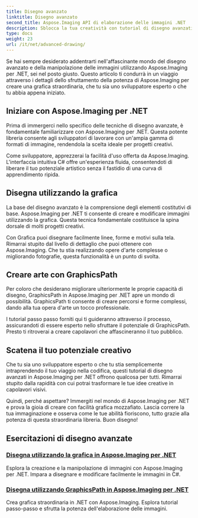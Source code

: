 ```yaml
---
title: Disegno avanzato
linktitle: Disegno avanzato
second_title: Aspose.Imaging API di elaborazione delle immagini .NET
description: Sblocca la tua creatività con tutorial di disegno avanzati in Aspose.Imaging per .NET. Impara a creare e modificare immagini senza sforzo con C#.
type: docs
weight: 23
url: /it/net/advanced-drawing/
---
```


Se hai sempre desiderato addentrarti nell'affascinante mondo del disegno avanzato e della manipolazione delle immagini utilizzando Aspose.Imaging per .NET, sei nel posto giusto. Questo articolo ti condurrà in un viaggio attraverso i dettagli dello sfruttamento della potenza di Aspose.Imaging per creare una grafica straordinaria, che tu sia uno sviluppatore esperto o che tu abbia appena iniziato.

## Iniziare con Aspose.Imaging per .NET

Prima di immergerci nello specifico delle tecniche di disegno avanzate, è fondamentale familiarizzare con Aspose.Imaging per .NET. Questa potente libreria consente agli sviluppatori di lavorare con un'ampia gamma di formati di immagine, rendendola la scelta ideale per progetti creativi.

Come sviluppatore, apprezzerai la facilità d'uso offerta da Aspose.Imaging. L'interfaccia intuitiva C# offre un'esperienza fluida, consentendoti di liberare il tuo potenziale artistico senza il fastidio di una curva di apprendimento ripida.

## Disegna utilizzando la grafica

La base del disegno avanzato è la comprensione degli elementi costitutivi di base. Aspose.Imaging per .NET ti consente di creare e modificare immagini utilizzando la grafica. Questa tecnica fondamentale costituisce la spina dorsale di molti progetti creativi. 

Con Grafica puoi disegnare facilmente linee, forme e motivi sulla tela. Rimarrai stupito dal livello di dettaglio che puoi ottenere con Aspose.Imaging. Che tu stia realizzando opere d'arte complesse o migliorando fotografie, questa funzionalità è un punto di svolta.

## Creare arte con GraphicsPath

Per coloro che desiderano migliorare ulteriormente le proprie capacità di disegno, GraphicsPath in Aspose.Imaging per .NET apre un mondo di possibilità. GraphicsPath ti consente di creare percorsi e forme complessi, dando alla tua opera d'arte un tocco professionale.

I tutorial passo passo forniti qui ti guideranno attraverso il processo, assicurandoti di essere esperto nello sfruttare il potenziale di GraphicsPath. Presto ti ritroverai a creare capolavori che affascineranno il tuo pubblico.

## Scatena il tuo potenziale creativo

Che tu sia uno sviluppatore esperto o che tu stia semplicemente intraprendendo il tuo viaggio nella codifica, questi tutorial di disegno avanzati in Aspose.Imaging per .NET offrono qualcosa per tutti. Rimarrai stupito dalla rapidità con cui potrai trasformare le tue idee creative in capolavori visivi.

Quindi, perché aspettare? Immergiti nel mondo di Aspose.Imaging per .NET e prova la gioia di creare con facilità grafica mozzafiato. Lascia correre la tua immaginazione e osserva come le tue abilità fioriscono, tutto grazie alla potenza di questa straordinaria libreria. Buon disegno!
## Esercitazioni di disegno avanzate
### [Disegna utilizzando la grafica in Aspose.Imaging per .NET](./draw-using-graphics/)
Esplora la creazione e la manipolazione di immagini con Aspose.Imaging per .NET. Impara a disegnare e modificare facilmente le immagini in C#.
### [Disegna utilizzando GraphicsPath in Aspose.Imaging per .NET](./draw-using-graphicspath/)
Crea grafica straordinaria in .NET con Aspose.Imaging. Esplora tutorial passo-passo e sfrutta la potenza dell'elaborazione delle immagini.